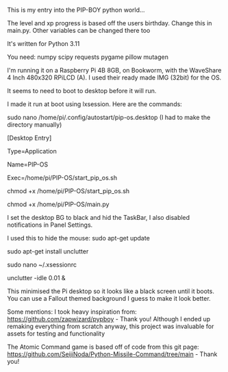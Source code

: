 This is my entry into the PIP-BOY python world...

The level and xp progress is based off the users birthday. Change this in main.py. Other variables can be changed there too

It's written for Python 3.11

You need:
numpy
scipy
requests
pygame
pillow
mutagen

I'm running it on a Raspberry Pi 4B 8GB, on Bookworm, with the WaveShare 4 Inch 480x320 RPiLCD (A). I used their ready made IMG (32bit) for the OS.

It seems to need to boot to desktop before it will run.

I made it run at boot using lxsession. Here are the commands:

sudo nano /home/pi/.config/autostart/pip-os.desktop (I had to make the directory manually)

[Desktop Entry]

Type=Application

Name=PIP-OS

Exec=/home/pi/PIP-OS/start_pip_os.sh


chmod +x /home/pi/PIP-OS/start_pip_os.sh

chmod +x /home/pi/PIP-OS/main.py

I set the desktop BG to black and hid the TaskBar, I also disabled notifications in Panel Settings.

I used this to hide the mouse:
sudo apt-get update

sudo apt-get install unclutter

sudo nano ~/.xsessionrc

unclutter -idle 0.01 &

This minimised the Pi desktop so it looks like a black screen until it boots. You can use a Fallout themed background I guess to make it look better.

Some mentions:
I took heavy inspiration from: https://github.com/zapwizard/pypboy - Thank you!
Although I ended up remaking everything from scratch anyway, this project was invaluable for assets for testing and functionality 

The Atomic Command game is based off of code from this git page: https://github.com/SeijiNoda/Python-Missile-Command/tree/main - Thank you!


